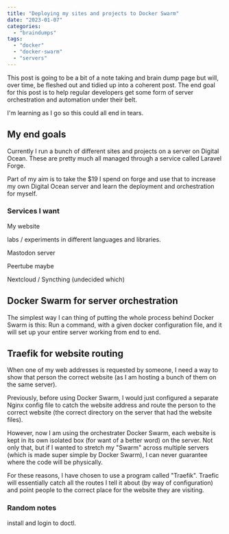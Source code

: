 ```yaml
---
title: "Deploying my sites and projects to Docker Swarm"
date: "2023-01-07"
categories: 
  - "braindumps"
tags: 
  - "docker"
  - "docker-swarm"
  - "servers"
---
```


This post is going to be a bit of a note taking and brain dump page but will, over time, be fleshed out and tidied up into a coherent post. The end goal for this post is to help regular developers get some form of server orchestration and automation under their belt.

I'm learning as I go so this could all end in tears.

## My end goals

Currently I run a bunch of different sites and projects on a server on Digital Ocean. These are pretty much all managed through a service called Laravel Forge.

Part of my aim is to take the $19 I spend on forge and use that to increase my own Digital Ocean server and learn the deployment and orchestration for myself.

### Services I want

My website

labs / experiments in different languages and libraries.

Mastodon server

Peertube maybe

Nextcloud / Syncthing (undecided which)

## Docker Swarm for server orchestration

The simplest way I can thing of putting the whole process behind Docker Swarm is this: Run a command, with a given docker configuration file, and it will set up your entire server working from end to end.

## Traefik for website routing

When one of my web addresses is requested by someone, I need a way to show that person the correct website (as I am hosting a bunch of them on the same server).

Previously, before using Docker Swarm, I would just configured a separate Nginx config file to catch the website address and route the person to the correct website (the correct directory on the server that had the website files).

However, now I am using the orchestrater Docker Swarm, each website is kept in its own isolated box (for want of a better word) on the server. Not only that, but if I wanted to stretch my "Swarm" across multiple servers (which is made super simple by Docker Swarm), I can never guarantee where the code will be physically.

For these reasons, I have chosen to use a program called "Traefik". Traefic will essentially catch all the routes I tell it about (by way of configuration) and point people to the correct place for the website they are visiting.

### Random notes

install and login to doctl.
